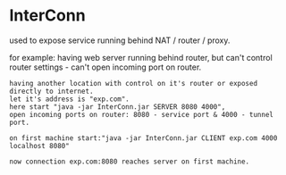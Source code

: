 # InterConn
used to expose service running behind NAT / router / proxy.

for example:
	having web server running behind router, but can't control router settings - 
	can't open incoming port on router.
	
	having another location with control on it's router or exposed directly to internet.
	let it's address is "exp.com".
	here start "java -jar InterConn.jar SERVER 8080 4000",
	open incoming ports on router: 8080 - service port & 4000 - tunnel port.
	
	on first machine start:"java -jar InterConn.jar CLIENT exp.com 4000 localhost 8080"
	
	now connection exp.com:8080 reaches server on first machine. 
	


